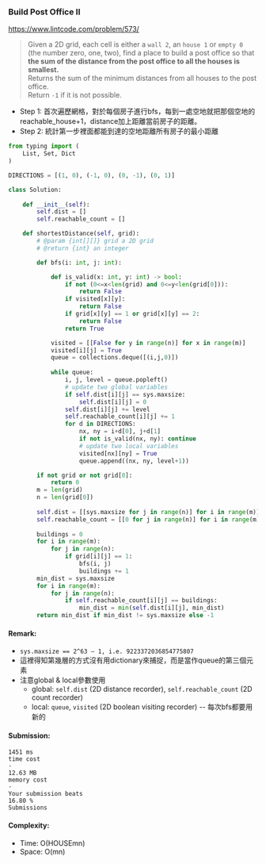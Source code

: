 ### Build Post Office II
https://www.lintcode.com/problem/573/
>Given a 2D grid, each cell is either a `wall 2`, an `house 1` or `empty 0` (the number zero, one, two), find a place to build a post office so that **the sum of the distance from the post office to all the houses is smallest.**\
> Returns the sum of the minimum distances from all houses to the post office.\
> Return `-1` if it is not possible.


- Step 1: 首次遍歷網格，對於每個房子進行bfs，每到一處空地就把那個空地的reachable_house+1，distance加上距離當前房子的距離。
- Step 2: 統計第一步裡面都能到達的空地距離所有房子的最小距離
```python
from typing import (
    List, Set, Dict
)

DIRECTIONS = [(1, 0), (-1, 0), (0, -1), (0, 1)]

class Solution:
    
    def __init__(self):
        self.dist = []
        self.reachable_count = []

    def shortestDistance(self, grid):
        # @param {int[][]} grid a 2D grid
        # @return {int} an integer

        def bfs(i: int, j: int):

            def is_valid(x: int, y: int) -> bool:
                if not (0<=x<len(grid) and 0<=y<len(grid[0])):
                    return False
                if visited[x][y]:
                    return False
                if grid[x][y] == 1 or grid[x][y] == 2:
                    return False
                return True

            visited = [[False for y in range(n)] for x in range(m)]
            visited[i][j] = True
            queue = collections.deque([(i,j,0)])
            
            while queue:
                i, j, level = queue.popleft()
                # update two global variables
                if self.dist[i][j] == sys.maxsize:
                    self.dist[i][j] = 0
                self.dist[i][j] += level
                self.reachable_count[i][j] += 1
                for d in DIRECTIONS:
                    nx, ny = i+d[0], j+d[1]
                    if not is_valid(nx, ny): continue
                    # update two local variables
                    visited[nx][ny] = True
                    queue.append((nx, ny, level+1))

        if not grid or not grid[0]:
            return 0
        m = len(grid)
        n = len(grid[0])
        
        self.dist = [[sys.maxsize for j in range(n)] for i in range(m)]
        self.reachable_count = [[0 for j in range(n)] for i in range(m)]
        
        buildings = 0
        for i in range(m):
            for j in range(n):
                if grid[i][j] == 1:
                    bfs(i, j)
                    buildings += 1
        min_dist = sys.maxsize
        for i in range(m):
            for j in range(n):
                if self.reachable_count[i][j] == buildings:
                    min_dist = min(self.dist[i][j], min_dist)
        return min_dist if min_dist != sys.maxsize else -1
```
#### Remark:
- `sys.maxsize == 2^63 – 1, i.e. 9223372036854775807`
- 這裡得知第幾層的方式沒有用dictionary來捕捉，而是當作queue的第三個元素
- 注意global & local參數使用
  - global: `self.dist` (2D distance recorder), `self.reachable_count` (2D count recorder)
  - local: `queue`, `visited` (2D boolean visiting recorder) -- 每次bfs都要用新的

#### Submission:
```
1451 ms
time cost
·
12.63 MB
memory cost
·
Your submission beats
16.80 %
Submissions
```
#### Complexity:
- Time: O(HOUSEmn)
- Space: O(mn)
